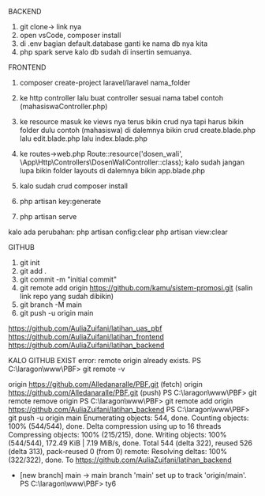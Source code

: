 BACKEND
1. git clone-> link nya
2. open vsCode, composer install
3. di .env bagian default.database ganti ke nama db nya kita
4. php spark serve kalo db sudah di insertin semuanya.


FRONTEND
1. composer create-project laravel/laravel nama_folder

2. ke http controller lalu buat controller sesuai nama tabel contoh (mahasiswaController.php)

3. ke resource masuk ke views nya terus bikin crud nya tapi harus bikin folder dulu contoh (mahasiswa) di dalemnya bikin crud create.blade.php lalu edit.blade.php lalu index.blade.php

4. ke routes->web.php
Route::resource('dosen_wali', \App\Http\Controllers\DosenWaliController::class);
kalo sudah jangan lupa bikin folder layouts di dalemnya bikin app.blade.php

5. kalo sudah crud composer install
6. php artisan key:generate
7. php artisan serve

kalo ada perubahan:
php artisan config:clear
php artisan view:clear


GITHUB
1. git init
2. git add .
3. git commit -m "initial commit"
4. git remote add origin https://github.com/kamu/sistem-promosi.git (salin link repo yang sudah dibikin)
5. git branch -M main
6. git push -u origin main

https://github.com/AuliaZuifani/latihan_uas_pbf
https://github.com/AuliaZuifani/latihan_frontend
https://github.com/AuliaZuifani/latihan_backend

KALO GITHUB EXIST
error: remote origin already exists.
PS C:\laragon\www\PBF> git remote -v
>>
origin  https://github.com/Alledanaralle/PBF.git (fetch)
origin  https://github.com/Alledanaralle/PBF.git (push)
PS C:\laragon\www\PBF> git remote remove origin
PS C:\laragon\www\PBF> git remote add origin https://github.com/AuliaZuifani/latihan_backend
PS C:\laragon\www\PBF> git push -u origin main
Enumerating objects: 544, done.
Counting objects: 100% (544/544), done.
Delta compression using up to 16 threads
Compressing objects: 100% (215/215), done.
Writing objects: 100% (544/544), 172.49 KiB | 7.19 MiB/s, done.
Total 544 (delta 322), reused 526 (delta 313), pack-reused 0 (from 0)
remote: Resolving deltas: 100% (322/322), done.
To https://github.com/AuliaZuifani/latihan_backend
 * [new branch]      main -> main
branch 'main' set up to track 'origin/main'.
PS C:\laragon\www\PBF> 
ty6
